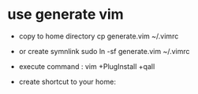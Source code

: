 # use generate vim

- copy to home directory 
cp generate.vim ~/.vimrc

- or create symnlink
sudo ln -sf generate.vim ~/.vimrc

- execute command :
vim +PlugInstall +qall

- create shortcut to your home: 

 

